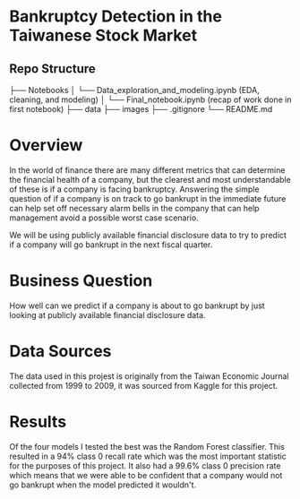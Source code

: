 # Bankruptcy Detection in the Taiwanese Stock Market
## Repo Structure
├── Notebooks 
│   └── Data_exploration_and_modeling.ipynb (EDA, cleaning, and modeling)
│   └── Final_notebook.ipynb (recap of work done in first notebook)
├── data
├── images
├── .gitignore
└── README.md
# Overview
In the world of finance there are many different metrics that can determine the financial health of a company, but the clearest and most understandable of these is if a company is facing bankruptcy. Answering the simple question of if a company is on track to go bankrupt in the immediate future can help set off necessary alarm bells in the company that can help management avoid a possible worst case scenario.

We will be using publicly available financial disclosure data to try to predict if a company will go bankrupt in the next fiscal quarter.

# Business Question
How well can we predict if a company is about to go bankrupt by just looking at publicly available financial disclosure data.

# Data Sources
The data used in this projest is originally from the Taiwan Economic Journal collected from 1999 to 2009, it was sourced from Kaggle for this project.

# Results
Of the four models I tested the best was the Random Forest classifier. This resulted in a 94% class 0 recall rate which was the most important statistic for the purposes of this project. It also had a 99.6% class 0 precision rate which means that we were able to be confident that a company would not go bankrupt when the model predicted it wouldn't. 
